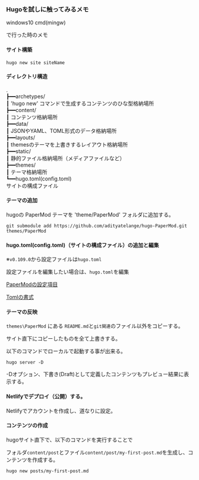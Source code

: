 ### Hugoを試しに触ってみるメモ

windows10
cmd(mingw)

で行った時のメモ

#### サイト構築

```
hugo new site siteName
```

#### ディレクトリ構造

.<br>
┣━━archetypes/<br>
┃       'hugo new' コマンドで生成するコンテンツのひな型格納場所<br>
┣━━content/<br>
┃       コンテンツ格納場所<br>
┣━━data/<br>
┃       JSONやYAML、TOML形式のデータ格納場所<br>
┣━━layouts/<br>
┃       themesのテーマを上書きするレイアウト格納場所<br>
┣━━static/<br>
┃       静的ファイル格納場所（メディアファイルなど）<br>
┣━━themes/<br>
┃       テーマ格納場所<br>
┗━━hugo.toml(config.toml)<br>
サイトの構成ファイル<br>

<!--
┣ ┠ ┝ ├
┫ ┨ ┥ ┤
│ ┃
─ ━
┌ ┏ ┓ ┐
└ ┗ ┛ ┘
-->

#### テーマの追加

hugoの PaperMod テーマを 'theme/PaperMod' フォルダに追加する。

```
git submodule add https://github.com/adityatelange/hugo-PaperMod.git themes/PaperMod
```

#### hugo.toml(config.toml)（サイトの構成ファイル）の追加と編集

※`v0.109.0`から設定ファイルは`hugo.toml`

設定ファイルを編集したい場合は、`hugo.toml`を編集

[PaperModの設定項目](https://github.com/adityatelange/hugo-PaperMod/wiki/Features "PaperMod-wiki")

[Tomlの書式](https://toml.io/ja/v0.5.0 "toml.io")

#### テーマの反映

`themes\PaperMod` にある `README.md`と`git関連`のファイル以外をコピーする。

サイト直下にコピーしたものを全て上書きする。

以下のコマンドでローカルで起動する事が出来る。

```
hugo server -D
```

-Dオプション、下書き(Draft)として定義したコンテンツもプレビュー結果に表示する。

#### Netlifyでデプロイ（公開）する。

Netlifyでアカウントを作成し、道なりに設定。

#### コンテンツの作成

hugoサイト直下で、以下のコマンドを実行することで

フォルダ`content/post`とファイル`content/post/my-first-post.md`を生成し、コンテンツを作成する。

```
hugo new posts/my-first-post.md
```